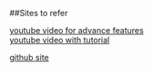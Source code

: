 ##Sites to refer

[youtube video for advance features](https://www.youtube.com/watch?v=9vEjumJNX6U)  
[youtube video with tutorial](https://www.youtube.com/watch?v=LTtfoyHxAVU)

<!--(dont put space in [], () and between ](  )-->
[github site](https://docs.github.com/en/get-started/writing-on-github/getting-started-with-writing-and-formatting-on-github/basic-writing-and-formatting-syntax)

